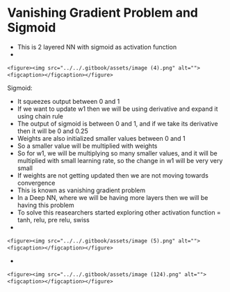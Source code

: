 # Vanishing Gradient Problem and Sigmoid

* This is 2 layered NN with sigmoid as activation function
*

    <figure><img src="../../.gitbook/assets/image (4).png" alt=""><figcaption></figcaption></figure>

Sigmoid:

* It squeezes output between 0 and 1
* If we want to update w1 then we will be using derivative and expand it using chain rule
* The output of sigmoid is between 0 and 1, and if we take its derivative then it will be 0 and 0.25
* Weights are also initialized smaller values between 0 and 1
* So a smaller value will be multiplied with weights
* So for w1, we will be multiplying so many smaller values, and it will be multiplied with small learning rate, so the change in w1 will be very very small
* If weights are not getting updated then we are not moving towards convergence
* This is known as vanishing gradient problem
* In a Deep NN, where we will be having more layers then we will be having this problem
* To solve this reasearchers started exploring other activation function = tanh, relu, pre relu, swiss
*

    <figure><img src="../../.gitbook/assets/image (5).png" alt=""><figcaption></figcaption></figure>
*

    <figure><img src="../../.gitbook/assets/image (124).png" alt=""><figcaption></figcaption></figure>
